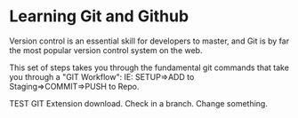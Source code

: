# Learning Git and Github

Version control is an essential skill for developers to master, and Git is by far the most popular version control system on the web.

This set of steps takes you through the fundamental git commands that take you through a "GIT Workflow": IE:
  SETUP=>ADD to Staging=>COMMIT=>PUSH to Repo.

TEST GIT Extension download.
Check in a branch.
Change something.

